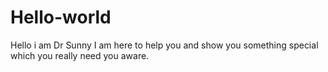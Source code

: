 # Hello-world
Hello i am Dr Sunny I am here to help you and show you something special which you really need you aware.

